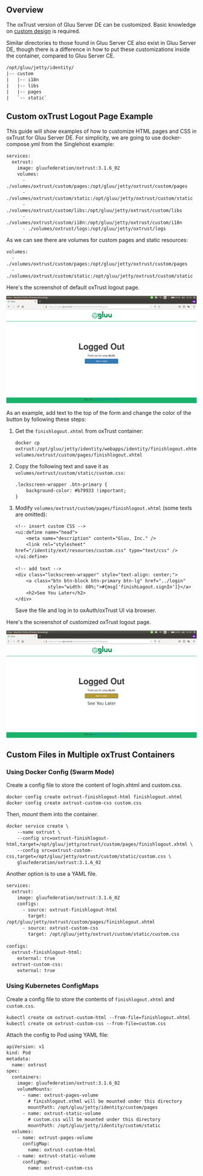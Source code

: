 ## Overview

The oxTrust version of Gluu Server DE can be customized. Basic knowledge on [custom design](https://gluu.org/docs/ce/3.1.6/operation/custom-design/) is required.

Similar directories to those found in Gluu Server CE also exist in Gluu Server DE, though there is a difference in how to put these customizations inside the container, compared to Gluu Server CE.

    /opt/gluu/jetty/identity/
    |-- custom
    |   |-- i18n
    |   |-- libs
    |   |-- pages
    |   `-- static`

## Custom oxTrust Logout Page Example

This guide will show examples of how to customize HTML pages and CSS in oxTrust for Gluu Server DE. For simplicity, we are going to use docker-compose.yml from the Singlehost example:

    services:
      oxtrust:
        image: gluufederation/oxtrust:3.1.6_02
        volumes:
          - ./volumes/oxtrust/custom/pages:/opt/gluu/jetty/oxtrust/custom/pages
          - ./volumes/oxtrust/custom/static:/opt/gluu/jetty/oxtrust/custom/static
          - ./volumes/oxtrust/custom/libs:/opt/gluu/jetty/oxtrust/custom/libs
          - ./volumes/oxtrust/custom/i18n:/opt/gluu/jetty/oxtrust/custom/i18n
          - ./volumes/oxtrust/logs:/opt/gluu/jetty/oxtrust/logs

As we can see there are volumes for custom pages and static resources:

    volumes:
      - ./volumes/oxtrust/custom/pages:/opt/gluu/jetty/oxtrust/custom/pages
      - ./volumes/oxtrust/custom/static:/opt/gluu/jetty/oxtrust/custom/static

Here's the screenshot of default oxTrust logout page.

![Screenshot](../img/oxtrust-default-logout.png)

As an example, add text to the top of the form and change the color of the button by following these steps:

1.  Get the `finishlogout.xhtml` from oxTrust container:

        docker cp oxtrust:/opt/gluu/jetty/identity/webapps/identity/finishlogout.xhtml volumes/oxtrust/custom/pages/finishlogout.xhtml

1.  Copy the following text and save it as `volumes/oxtrust/custom/static/custom.css`:

        .lockscreen-wrapper .btn-primary {
            background-color: #b79933 !important;
        }

1.  Modify `volumes/oxtrust/custom/pages/finishlogout.xhtml` (some texts are omitted):

        <!-- insert custom CSS -->
        <ui:define name="head">
            <meta name="description" content="Gluu, Inc." />
            <link rel="stylesheet" href="/identity/ext/resources/custom.css" type="text/css" />
        </ui:define>

        <!-- add text -->
        <div class="lockscreen-wrapper" style="text-align: center;">
            <a class="btn btn-block btn-primary btn-lg" href="../login"
                    style="width: 60%;">#{msg['finishLogout.signIn']}</a>
            <h2>See You Later</h2>
        </div>


    Save the file and log in to oxAuth/oxTrust UI via browser.

Here's the screenshot of customized oxTrust logout page.

![Screenshot](../img/oxtrust-custom-logout.png)

## Custom Files in Multiple oxTrust Containers

### Using Docker Config (Swarm Mode)

Create a config file to store the content of login.xhtml and custom.css.

    docker config create oxtrust-finishlogout-html finishlogout.xhtml
    docker config create oxtrust-custom-css custom.css

Then, _mount_ them into the container.

    docker service create \
        --name oxtrust \
        --config src=oxtrust-finishlogout-html,target=/opt/gluu/jetty/oxtrust/custom/pages/finishlogout.xhtml \
        --config src=oxtrust-custom-css,target=/opt/gluu/jetty/oxtrust/custom/static/custom.css \
        gluufederation/oxtrust:3.1.6_02

Another option is to use a YAML file.

    services:
      oxtrust:
        image: gluufederation/oxtrust:3.1.6_02
        configs:
          - source: oxtrust-finishlogout-html
            target: /opt/gluu/jetty/oxtrust/custom/pages/finishlogout.xhtml
          - source: oxtrust-custom-css
            target: /opt/gluu/jetty/oxtrust/custom/static/custom.css

    configs:
      oxtrust-finishlogout-html:
        external: true
      oxtrust-custom-css:
        external: true

### Using Kubernetes ConfigMaps

Create a config file to store the contents of `finishlogout.xhtml` and `custom.css`.

    kubectl create cm oxtrust-custom-html --from-file=finishlogout.xhtml
    kubectl create cm oxtrust-custom-css --from-file=custom.css

Attach the config to Pod using YAML file:

    apiVersion: v1
    kind: Pod
    metadata:
      name: oxtrust
    spec:
      containers:
        image: gluufederation/oxtrust:3.1.6_02
        volumeMounts:
          - name: oxtrust-pages-volume
            # finishlogout.xthml will be mounted under this directory
            mountPath: /opt/gluu/jetty/identity/custom/pages
          - name: oxtrust-static-volume
            # custom.css will be mounted under this directory
            mountPath: /opt/gluu/jetty/identity/custom/static
      volumes:
        - name: oxtrust-pages-volume
          configMap:
            name: oxtrust-custom-html
        - name: oxtrust-static-volume
          configMap:
            name: oxtrust-custom-css
